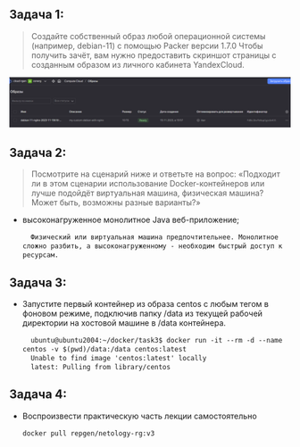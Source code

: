 ## Задача 1:
>Создайте собственный образ любой операционной системы (например, debian-11) с помощью Packer версии 1.7.0 
Чтобы получить зачёт, вам нужно предоставить скриншот страницы с созданным образом из личного кабинета YandexCloud.
 
![img.png](img/img.png)

## Задача 2:
> Посмотрите на сценарий ниже и ответьте на вопрос: «Подходит ли в этом сценарии использование Docker-контейнеров или лучше подойдёт виртуальная машина, физическая машина? Может быть, возможны разные варианты?»
 
- высоконагруженное монолитное Java веб-приложение;
          
        Физический или виртуальная машина предпочтительнее. Монолитное сложно разбить, а высоконагруженному - необходим быстрый доступ к ресурсам.     
 

 
## Задача 3:
* Запустите первый контейнер из образа centos c любым тегом в фоновом режиме, подключив папку /data из текущей рабочей директории на хостовой машине в /data контейнера.

        ubuntu@ubuntu2004:~/docker/task3$ docker run -it --rm -d --name centos -v $(pwd)/data:/data centos:latest
        Unable to find image 'centos:latest' locally
        latest: Pulling from library/centos
  

## Задача 4:
* Воспроизвести практическую часть лекции самостоятельно

      docker pull repgen/netology-rg:v3
